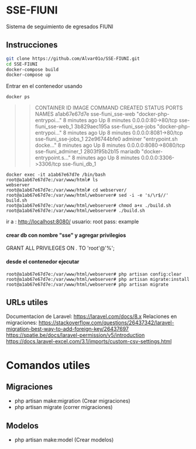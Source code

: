 # SSE-FIUNI

Sistema de seguimiento de egresados FIUNI

## Instrucciones

```sh
git clone https://github.com/Alvar01o/SSE-FIUNI.git
cd SSE-FIUNI
docker-compose build
docker-compose up
```

Entrar en el contenedor usando

```
docker ps
```

>> CONTAINER ID   IMAGE                COMMAND                  CREATED         STATUS         PORTS                    NAMES
>> a1ab67e67d7e   sse-fiuni_sse-web    "docker-php-entrypoi…"   8 minutes ago   Up 8 minutes   0.0.0.0:80->80/tcp       sse-fiuni_sse-web_1
>> 3b829aec195a   sse-fiuni_sse-jobs   "docker-php-entrypoi…"   8 minutes ago   Up 8 minutes   0.0.0.0:8081->80/tcp     sse-fiuni_sse-jobs_1
>> 22e96744bfe0   adminer              "entrypoint.sh docke…"   8 minutes ago   Up 8 minutes   0.0.0.0:8080->8080/tcp   sse-fiuni_adminer_1
>> 2803f95b2b15   mariadb              "docker-entrypoint.s…"   8 minutes ago   Up 8 minutes   0.0.0.0:3306->3306/tcp   sse-fiuni_db_1

```
docker exec -it a1ab67e67d7e /bin/bash 
root@a1ab67e67d7e:/var/www/html# ls 
webserver
root@a1ab67e67d7e:/var/www/html# cd webserver/
root@a1ab67e67d7e:/var/www/html/webserver# sed -i -e 's/\r$//' build.sh
root@a1ab67e67d7e:/var/www/html/webserver# chmod a+x ./build.sh
root@a1ab67e67d7e:/var/www/html/webserver# ./build.sh
```

ir a : <http://localhost:8080/>
usuario: root
pass: example

#### crear db con nombre "sse" y agregar privilegios

GRANT ALL PRIVILEGES ON *.* TO 'root'@'%';

#### desde el contenedor ejecutar

```
root@a1ab67e67d7e:/var/www/html/webserver# php artisan config:clear
root@a1ab67e67d7e:/var/www/html/webserver# php artisan migrate:install
root@a1ab67e67d7e:/var/www/html/webserver# php artisan migrate
```

## URLs utiles

Documentacion de Laravel: <https://laravel.com/docs/8.x>
Relaciones en migraciones: <https://stackoverflow.com/questions/26437342/laravel-migration-best-way-to-add-foreign-key/26437697>
<https://spatie.be/docs/laravel-permission/v5/introduction>
<https://docs.laravel-excel.com/3.1/imports/custom-csv-settings.html>

# Comandos utiles

## Migraciones

- php artisan make:migration <migrationName> (Crear migraciones)
- php artisan migrate (correr migraciones)

## Modelos

- php artisan make:model <ModelName> (Crear modelos)
